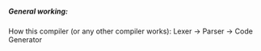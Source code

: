 ##### General working:
How this compiler (or any other compiler works):
Lexer -> Parser -> Code Generator

